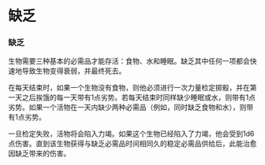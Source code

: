 # 缺乏

### 缺乏

生物需要三种基本的必需品才能存活：食物、水和睡眠。缺乏其中任何一项都会快速地导致生物变得衰弱，并最终死去。

在每天结束时，如果一个生物没有食物，则他必须进行一次力量检定掷骰，并在第一天之后挨饿的每一天带有1点劣势。若每天结束时同样缺少睡眠或水，则带有1点劣势。如果一个活物在一天内缺少两种必需品（例如，同时缺乏食物和水），则带有1点劣势。

一旦检定失败，活物将会陷入力竭。如果这个生物已经陷入了力竭，他会受到1d6点伤害。直到该生物获得与缺乏必需品时间相同久的稳定必需品供给后，此能治愈因缺乏带来的伤害。
